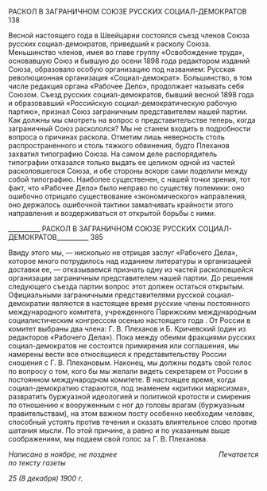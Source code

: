 РАСКОЛ В ЗАГРАНИЧНОМ СОЮЗЕ РУССКИХ СОЦИАЛ-ДЕМОКРАТОВ 138

Весной настоящего года в Швейцарии состоялся съезд членов Союза русских соци­ал-демократов, приведший к расколу Союза. Меньшинство членов, имея во главе груп­пу «Освобождение труда», основавшую Союз и бывшую до осени 1898 года редакто­ром изданий Союза, образовало особую организацию под названием: Русская револю­ционная организация «Социал-демократ». Большинство, в том числе редакция органа «Рабочее Дело», продолжает называть себя Союзом. Съезд русских социал-демократов, бывший весной 1898 года и образовавший «Российскую социал-демократическую ра­бочую партию», признал Союз заграничным представителем нашей партии. Как долж­ны мы смотреть на вопрос о представительстве теперь, когда заграничный Союз раско­лолся? Мы не станем входить в подробности вопроса о причинах раскола. Отметим лишь неверность столь распространенного и столь тяжкого обвинения, будто Плеханов захватил типографию Союза. На самом деле распорядитель типографии отказался только выдать ее целиком одной из частей расколовшегося Союза, и обе стороны вско­ре сами поделили между собой типографию. Наиболее существенен, с нашей точки зрения, тот факт, что «Рабочее Дело» было неправо по существу полемики: оно оши­бочно отрицало существование «экономического» направления, оно держалось оши­бочной тактики замалчивать крайности этого направления и воздерживаться от откры­той борьбы с ними.

  

__________ РАСКОЛ В ЗАГРАНИЧНОМ СОЮЗЕ РУССКИХ СОЦИАЛ-ДЕМОКРАТОВ__________ 385

Ввиду этого мы, — нисколько не отрицая заслуг «Рабочего Дела», которое много потрудилось над изданием литературы и организацией доставки ее, — отказываемся признать одну из частей расколовшейся организации заграничным представителем на­шей партии. До решения следующего съезда партии вопрос этот должен остаться от­крытым. Официальными заграничными представителями русской социал-демократии являются в настоящее время русские члены постоянного международного комитета, учрежденного Парижским международным социалистическим конгрессом осенью на­стоящего года . От России в комитет выбраны два члена: Г. В. Плеханов и Б. Кричев­ский (один из редакторов «Рабочего Дела»). Пока между обеими фракциями русских социал-демократов не состоится примирения или соглашения, мы намерены вести все относящиеся к представительству России сношения с Г. В. Плехановым. Наконец, мы должны подать свой голос по вопросу о том, кого бы мы желали видеть секретарем от России в постоянном международном комитете. В настоящее время, когда социал-демократию стараются, под знаменем «критики марксизма», развратить буржуазной идеологией и политикой кротости и смирения по отношению к вооруженным с ног до головы врагам (буржуазным правительствам), на этом важном посту особенно необхо­дим человек, способный устоять против течения и сказать влиятельное слово против шатания мысли. По этой причине, а равно и по указанным выше соображениям, мы по­даем свой голос за Г. В. Плеханова.

_Написано в ноябре, не позднее_                                                    _Печатается по тексту газеты_

_25 (8 декабря) 1900 г._
